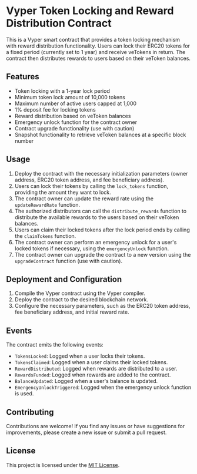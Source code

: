 # Vyper Token Locking and Reward Distribution Contract

This is a Vyper smart contract that provides a token locking mechanism with reward distribution functionality. Users can lock their ERC20 tokens for a fixed period (currently set to 1 year) and receive veTokens in return. The contract then distributes rewards to users based on their veToken balances.

## Features

- Token locking with a 1-year lock period
- Minimum token lock amount of 10,000 tokens
- Maximum number of active users capped at 1,000
- 1% deposit fee for locking tokens
- Reward distribution based on veToken balances
- Emergency unlock function for the contract owner
- Contract upgrade functionality (use with caution)
- Snapshot functionality to retrieve veToken balances at a specific block number

## Usage

1. Deploy the contract with the necessary initialization parameters (owner address, ERC20 token address, and fee beneficiary address).
2. Users can lock their tokens by calling the `lock_tokens` function, providing the amount they want to lock.
3. The contract owner can update the reward rate using the `updateRewardRate` function.
4. The authorized distributors can call the `distribute_rewards` function to distribute the available rewards to the users based on their veToken balances.
5. Users can claim their locked tokens after the lock period ends by calling the `claimTokens` function.
6. The contract owner can perform an emergency unlock for a user's locked tokens if necessary, using the `emergencyUnlock` function.
7. The contract owner can upgrade the contract to a new version using the `upgradeContract` function (use with caution).

## Deployment and Configuration

1. Compile the Vyper contract using the Vyper compiler.
2. Deploy the contract to the desired blockchain network.
3. Configure the necessary parameters, such as the ERC20 token address, fee beneficiary address, and initial reward rate.

## Events

The contract emits the following events:

- `TokensLocked`: Logged when a user locks their tokens.
- `TokensClaimed`: Logged when a user claims their locked tokens.
- `RewardDistributed`: Logged when rewards are distributed to a user.
- `RewardsFunded`: Logged when rewards are added to the contract.
- `BalanceUpdated`: Logged when a user's balance is updated.
- `EmergencyUnlockTriggered`: Logged when the emergency unlock function is used.

## Contributing

Contributions are welcome! If you find any issues or have suggestions for improvements, please create a new issue or submit a pull request.

## License

This project is licensed under the [MIT License](LICENSE).
